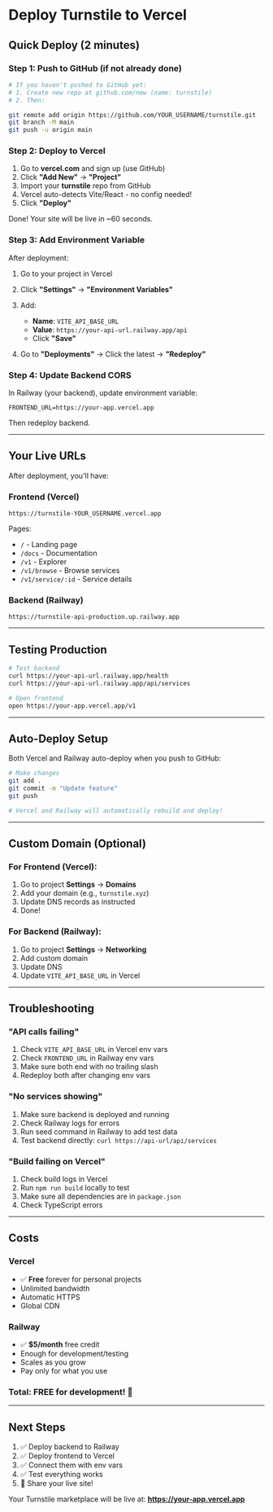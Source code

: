 # Deploy Turnstile to Vercel

## Quick Deploy (2 minutes)

### Step 1: Push to GitHub (if not already done)

```bash
# If you haven't pushed to GitHub yet:
# 1. Create new repo at github.com/new (name: turnstile)
# 2. Then:

git remote add origin https://github.com/YOUR_USERNAME/turnstile.git
git branch -M main  
git push -u origin main
```

### Step 2: Deploy to Vercel

1. Go to **vercel.com** and sign up (use GitHub)
2. Click **"Add New"** → **"Project"**
3. Import your **turnstile** repo from GitHub
4. Vercel auto-detects Vite/React - no config needed!
5. Click **"Deploy"**

Done! Your site will be live in ~60 seconds.

### Step 3: Add Environment Variable

After deployment:

1. Go to your project in Vercel
2. Click **"Settings"** → **"Environment Variables"**
3. Add:
   - **Name**: `VITE_API_BASE_URL`
   - **Value**: `https://your-api-url.railway.app/api`
   - Click **"Save"**

4. Go to **"Deployments"** → Click the latest → **"Redeploy"**

### Step 4: Update Backend CORS

In Railway (your backend), update environment variable:
```
FRONTEND_URL=https://your-app.vercel.app
```

Then redeploy backend.

---

## Your Live URLs

After deployment, you'll have:

### Frontend (Vercel)
```
https://turnstile-YOUR_USERNAME.vercel.app
```

Pages:
- `/` - Landing page
- `/docs` - Documentation  
- `/v1` - Explorer
- `/v1/browse` - Browse services
- `/v1/service/:id` - Service details

### Backend (Railway)
```
https://turnstile-api-production.up.railway.app
```

---

## Testing Production

```bash
# Test backend
curl https://your-api-url.railway.app/health
curl https://your-api-url.railway.app/api/services

# Open frontend
open https://your-app.vercel.app/v1
```

---

## Auto-Deploy Setup

Both Vercel and Railway auto-deploy when you push to GitHub:

```bash
# Make changes
git add .
git commit -m "Update feature"
git push

# Vercel and Railway will automatically rebuild and deploy!
```

---

## Custom Domain (Optional)

### For Frontend (Vercel):
1. Go to project **Settings** → **Domains**
2. Add your domain (e.g., `turnstile.xyz`)
3. Update DNS records as instructed
4. Done!

### For Backend (Railway):
1. Go to project **Settings** → **Networking**
2. Add custom domain
3. Update DNS
4. Update `VITE_API_BASE_URL` in Vercel

---

## Troubleshooting

### "API calls failing"
1. Check `VITE_API_BASE_URL` in Vercel env vars
2. Check `FRONTEND_URL` in Railway env vars  
3. Make sure both end with no trailing slash
4. Redeploy both after changing env vars

### "No services showing"
1. Make sure backend is deployed and running
2. Check Railway logs for errors
3. Run seed command in Railway to add test data
4. Test backend directly: `curl https://api-url/api/services`

### "Build failing on Vercel"
1. Check build logs in Vercel
2. Run `npm run build` locally to test
3. Make sure all dependencies are in `package.json`
4. Check TypeScript errors

---

## Costs

### Vercel
- ✅ **Free** forever for personal projects
- Unlimited bandwidth
- Automatic HTTPS
- Global CDN

### Railway  
- ✅ **$5/month** free credit
- Enough for development/testing
- Scales as you grow
- Pay only for what you use

### Total: **FREE** for development! 🎉

---

## Next Steps

1. ✅ Deploy backend to Railway
2. ✅ Deploy frontend to Vercel
3. ✅ Connect them with env vars
4. ✅ Test everything works
5. 🚀 Share your live site!

Your Turnstile marketplace will be live at:
**https://your-app.vercel.app**
